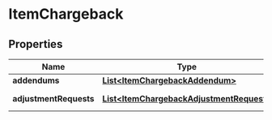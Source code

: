 
# ItemChargeback

## Properties
Name | Type | Description | Notes
------------ | ------------- | ------------- | -------------
**addendums** | [**List&lt;ItemChargebackAddendum&gt;**](ItemChargebackAddendum.md) | Addendums |  [optional]
**adjustmentRequests** | [**List&lt;ItemChargebackAdjustmentRequest&gt;**](ItemChargebackAdjustmentRequest.md) | Adjustment requests |  [optional]



